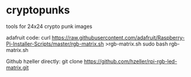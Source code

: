 # cryptopunks
tools for 24x24 crypto punk images

adafruit code:
curl https://raw.githubusercontent.com/adafruit/Raspberry-Pi-Installer-Scripts/master/rgb-matrix.sh >rgb-matrix.sh
sudo bash rgb-matrix.sh

Github hzeller directly:
git clone https://github.com/hzeller/rpi-rgb-led-matrix.git
